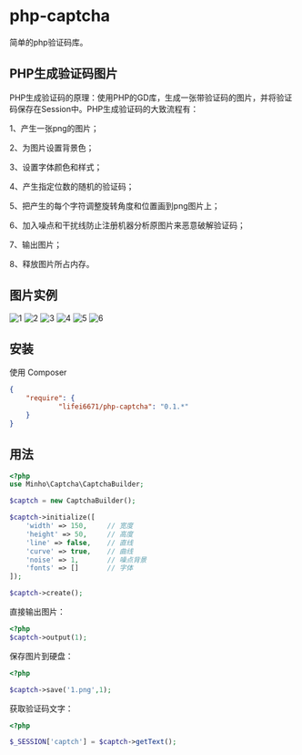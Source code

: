 # php-captcha

简单的php验证码库。

## PHP生成验证码图片

PHP生成验证码的原理：使用PHP的GD库，生成一张带验证码的图片，并将验证码保存在Session中。PHP生成验证码的大致流程有：

1、产生一张png的图片；

2、为图片设置背景色；

3、设置字体颜色和样式；

4、产生指定位数的随机的验证码；

5、把产生的每个字符调整旋转角度和位置画到png图片上；

6、加入噪点和干扰线防止注册机器分析原图片来恶意破解验证码；

7、输出图片；

8、释放图片所占内存。

## 图片实例

![1](https://raw.githubusercontent.com/lifei6671/php-captcha/master/examples/image/1.png)
![2](https://raw.githubusercontent.com/lifei6671/php-captcha/master/examples/image/2.png)
![3](https://raw.githubusercontent.com/lifei6671/php-captcha/master/examples/image/3.png)
![4](https://raw.githubusercontent.com/lifei6671/php-captcha/master/examples/image/4.png)
![5](https://raw.githubusercontent.com/lifei6671/php-captcha/master/examples/image/5.png)
![6](https://raw.githubusercontent.com/lifei6671/php-captcha/master/examples/image/6.png)


## 安装

使用 Composer

```json
{
    "require": {
            "lifei6671/php-captcha": "0.1.*"
    }
}
```

## 用法

```php
<?php
use Minho\Captcha\CaptchaBuilder;

$captch = new CaptchaBuilder();

$captch->initialize([
    'width' => 150,     // 宽度
    'height' => 50,     // 高度
    'line' => false,    // 直线
    'curve' => true,    // 曲线
    'noise' => 1,       // 噪点背景
    'fonts' => []       // 字体
]);

$captch->create();
```

直接输出图片：

```php
<?php
$captch->output(1);
```

保存图片到硬盘：

```php
<?php

$captch->save('1.png',1);
```

获取验证码文字：

```php
<?php

$_SESSION['captch'] = $captch->getText();
```

